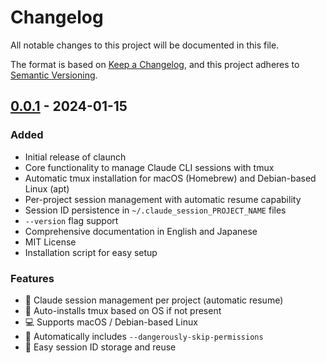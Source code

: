# Changelog

All notable changes to this project will be documented in this file.

The format is based on [Keep a Changelog](https://keepachangelog.com/en/1.0.0/),
and this project adheres to [Semantic Versioning](https://semver.org/spec/v2.0.0.html).

## [0.0.1] - 2024-01-15

### Added
- Initial release of claunch
- Core functionality to manage Claude CLI sessions with tmux
- Automatic tmux installation for macOS (Homebrew) and Debian-based Linux (apt)
- Per-project session management with automatic resume capability
- Session ID persistence in `~/.claude_session_PROJECT_NAME` files
- `--version` flag support
- Comprehensive documentation in English and Japanese
- MIT License
- Installation script for easy setup

### Features
- 🧠 Claude session management per project (automatic resume)
- 🧰 Auto-installs tmux based on OS if not present
- 💻 Supports macOS / Debian-based Linux
- 🔐 Automatically includes `--dangerously-skip-permissions`
- 🔄 Easy session ID storage and reuse

[0.0.1]: https://github.com/0xkaz/claunch/releases/tag/v0.0.1